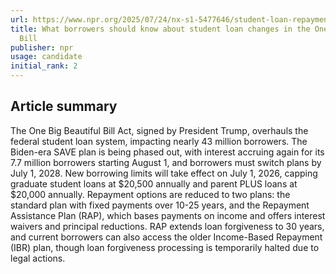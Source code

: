 ```yaml
---
url: https://www.npr.org/2025/07/24/nx-s1-5477646/student-loan-repayment-forgiveness-trump
title: What borrowers should know about student loan changes in the One Big Beautiful
  Bill
publisher: npr
usage: candidate
initial_rank: 2
---
```

## Article summary
The One Big Beautiful Bill Act, signed by President Trump, overhauls the federal student loan system, impacting nearly 43 million borrowers. The Biden-era SAVE plan is being phased out, with interest accruing again for its 7.7 million borrowers starting August 1, and borrowers must switch plans by July 1, 2028. New borrowing limits will take effect on July 1, 2026, capping graduate student loans at $20,500 annually and parent PLUS loans at $20,000 annually. Repayment options are reduced to two plans: the standard plan with fixed payments over 10-25 years, and the Repayment Assistance Plan (RAP), which bases payments on income and offers interest waivers and principal reductions. RAP extends loan forgiveness to 30 years, and current borrowers can also access the older Income-Based Repayment (IBR) plan, though loan forgiveness processing is temporarily halted due to legal actions.

